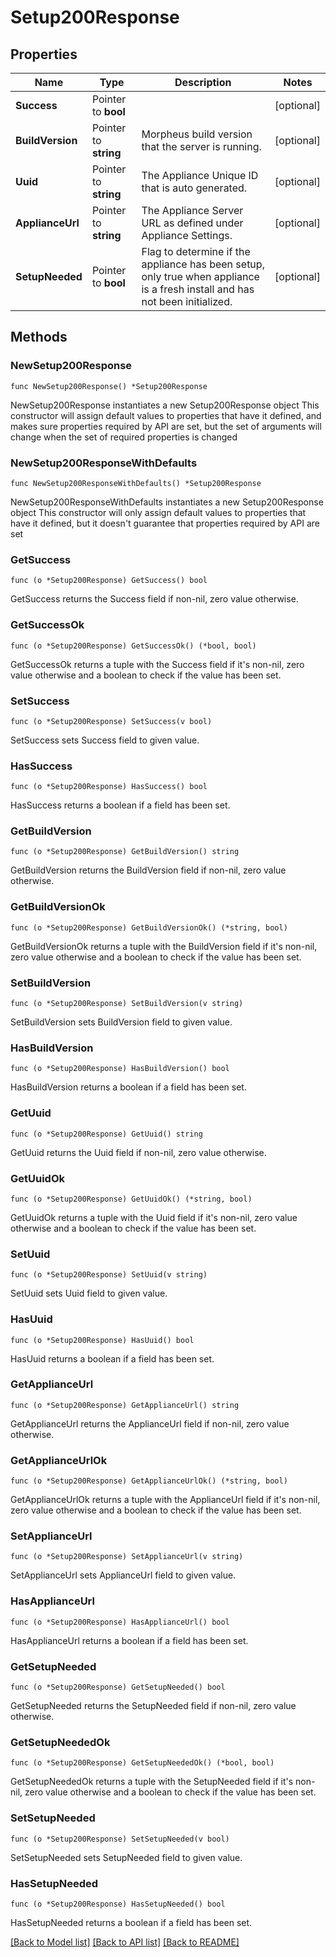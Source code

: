 # Setup200Response

## Properties

Name | Type | Description | Notes
------------ | ------------- | ------------- | -------------
**Success** | Pointer to **bool** |  | [optional] 
**BuildVersion** | Pointer to **string** | Morpheus build version that the server is running. | [optional] 
**Uuid** | Pointer to **string** | The Appliance Unique ID that is auto generated. | [optional] 
**ApplianceUrl** | Pointer to **string** | The Appliance Server URL as defined under Appliance Settings. | [optional] 
**SetupNeeded** | Pointer to **bool** | Flag to determine if the appliance has been setup, only true when appliance is a fresh install and has not been initialized. | [optional] 

## Methods

### NewSetup200Response

`func NewSetup200Response() *Setup200Response`

NewSetup200Response instantiates a new Setup200Response object
This constructor will assign default values to properties that have it defined,
and makes sure properties required by API are set, but the set of arguments
will change when the set of required properties is changed

### NewSetup200ResponseWithDefaults

`func NewSetup200ResponseWithDefaults() *Setup200Response`

NewSetup200ResponseWithDefaults instantiates a new Setup200Response object
This constructor will only assign default values to properties that have it defined,
but it doesn't guarantee that properties required by API are set

### GetSuccess

`func (o *Setup200Response) GetSuccess() bool`

GetSuccess returns the Success field if non-nil, zero value otherwise.

### GetSuccessOk

`func (o *Setup200Response) GetSuccessOk() (*bool, bool)`

GetSuccessOk returns a tuple with the Success field if it's non-nil, zero value otherwise
and a boolean to check if the value has been set.

### SetSuccess

`func (o *Setup200Response) SetSuccess(v bool)`

SetSuccess sets Success field to given value.

### HasSuccess

`func (o *Setup200Response) HasSuccess() bool`

HasSuccess returns a boolean if a field has been set.

### GetBuildVersion

`func (o *Setup200Response) GetBuildVersion() string`

GetBuildVersion returns the BuildVersion field if non-nil, zero value otherwise.

### GetBuildVersionOk

`func (o *Setup200Response) GetBuildVersionOk() (*string, bool)`

GetBuildVersionOk returns a tuple with the BuildVersion field if it's non-nil, zero value otherwise
and a boolean to check if the value has been set.

### SetBuildVersion

`func (o *Setup200Response) SetBuildVersion(v string)`

SetBuildVersion sets BuildVersion field to given value.

### HasBuildVersion

`func (o *Setup200Response) HasBuildVersion() bool`

HasBuildVersion returns a boolean if a field has been set.

### GetUuid

`func (o *Setup200Response) GetUuid() string`

GetUuid returns the Uuid field if non-nil, zero value otherwise.

### GetUuidOk

`func (o *Setup200Response) GetUuidOk() (*string, bool)`

GetUuidOk returns a tuple with the Uuid field if it's non-nil, zero value otherwise
and a boolean to check if the value has been set.

### SetUuid

`func (o *Setup200Response) SetUuid(v string)`

SetUuid sets Uuid field to given value.

### HasUuid

`func (o *Setup200Response) HasUuid() bool`

HasUuid returns a boolean if a field has been set.

### GetApplianceUrl

`func (o *Setup200Response) GetApplianceUrl() string`

GetApplianceUrl returns the ApplianceUrl field if non-nil, zero value otherwise.

### GetApplianceUrlOk

`func (o *Setup200Response) GetApplianceUrlOk() (*string, bool)`

GetApplianceUrlOk returns a tuple with the ApplianceUrl field if it's non-nil, zero value otherwise
and a boolean to check if the value has been set.

### SetApplianceUrl

`func (o *Setup200Response) SetApplianceUrl(v string)`

SetApplianceUrl sets ApplianceUrl field to given value.

### HasApplianceUrl

`func (o *Setup200Response) HasApplianceUrl() bool`

HasApplianceUrl returns a boolean if a field has been set.

### GetSetupNeeded

`func (o *Setup200Response) GetSetupNeeded() bool`

GetSetupNeeded returns the SetupNeeded field if non-nil, zero value otherwise.

### GetSetupNeededOk

`func (o *Setup200Response) GetSetupNeededOk() (*bool, bool)`

GetSetupNeededOk returns a tuple with the SetupNeeded field if it's non-nil, zero value otherwise
and a boolean to check if the value has been set.

### SetSetupNeeded

`func (o *Setup200Response) SetSetupNeeded(v bool)`

SetSetupNeeded sets SetupNeeded field to given value.

### HasSetupNeeded

`func (o *Setup200Response) HasSetupNeeded() bool`

HasSetupNeeded returns a boolean if a field has been set.


[[Back to Model list]](../README.md#documentation-for-models) [[Back to API list]](../README.md#documentation-for-api-endpoints) [[Back to README]](../README.md)


